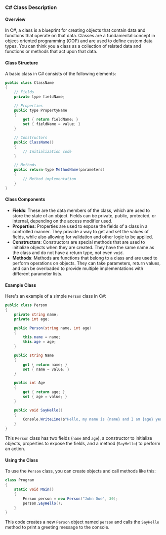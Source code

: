 ### C# Class Description
#### Overview
In C#, a class is a blueprint for creating objects that contain data and functions that operate on that data. Classes are a fundamental concept in object-oriented programming (OOP) and are used to define custom data types.  You can think you a class as a collection of related data and functions or methods that act upon that data.

#### Class Structure
A basic class in C# consists of the following elements:
```csharp
public class ClassName 
{
    // Fields
    private type fieldName;

    // Properties
    public type PropertyName 
    { 
        get { return fieldName; } 
        set { fieldName = value; } 
    }

    // Constructors
    public ClassName() 
    { 
        // Initialization code
    }

    // Methods
    public return-type MethodName(parameters) 
    { 
        // Method implementation
    }
}
```
#### Class Components

*   **Fields**: These are the data members of the class, which are used to store the state of an object. Fields can be private, public, protected, or internal, depending on the access modifier used.
*   **Properties**: Properties are used to expose the fields of a class in a controlled manner. They provide a way to get and set the values of fields, while also allowing for validation and other logic to be applied.
*   **Constructors**: Constructors are special methods that are used to initialize objects when they are created. They have the same name as the class and do not have a return type, not even `void`.
*   **Methods**: Methods are functions that belong to a class and are used to perform operations on objects. They can take parameters, return values, and can be overloaded to provide multiple implementations with different parameter lists.

#### Example Class
Here's an example of a simple `Person` class in C#:
```csharp
public class Person 
{
    private string name;
    private int age;

    public Person(string name, int age) 
    {
        this.name = name;
        this.age = age;
    }

    public string Name 
    { 
        get { return name; } 
        set { name = value; } 
    }

    public int Age 
    { 
        get { return age; } 
        set { age = value; } 
    }

    public void SayHello() 
    {
        Console.WriteLine($"Hello, my name is {name} and I am {age} years old.");
    }
}
```
This `Person` class has two fields (`name` and `age`), a constructor to initialize objects, properties to expose the fields, and a method (`SayHello`) to perform an action.

#### Using the Class
To use the `Person` class, you can create objects and call methods like this:
```csharp
class Program 
{
    static void Main() 
    {
        Person person = new Person("John Doe", 30);
        person.SayHello();
    }
}
```
This code creates a new `Person` object named `person` and calls the `SayHello` method to print a greeting message to the console.
